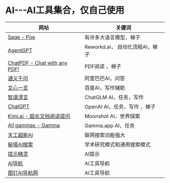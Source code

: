 # AI---AI工具集合，仅自己使用
| 网站                                                         | 关键词                                   |
| ------------------------------------------------------------ | ---------------------------------------- |
| [Sage - Poe](https://poe.com/)                               | 有许多大语言模型，梯子     |
| [AgentGPT](https://agentgpt.reworkd.ai/zh)                   | Reworkd.ai， 自动化流程AI，梯子                |
| [ChatPDF - Chat with any PDF!](https://www.chatpdf.com/)     | PDF阅读 ，梯子                  |
| [通义千问](https://qianwen.aliyun.com/?chatId=94254c65405b4e9e935546a87d8c22a0) | 阿里巴巴AI，问答                         |
| [文心一言](https://yiyan.baidu.com/)                         | 百度AI，写作辅助                         |
| [智谱清言](https://chatglm.cn/main/detail)                   | ChatGLM AI，任务，写作                   |
| [ChatGPT](https://chat.openai.com/)                          | OpenAI AI，任务，写作 ，梯子                   |
| [Kimi.ai - 超长文档阅读提问](https://kimi.moonshot.cn/chat/cnphb24odhstlh281bfg) | Moonshot AI，世界探索                    |
| [All gammas - Gamma](https://gamma.app/)                     | Gamma.app AI，任务                       |
| [天工超能AI ](https://search.tiangong.cn/) | 联网搜索功能强大 |
| [秘塔AI搜索](https://metaso.cn/)                             | 学术研究模式和通用搜索模式                            |
| [提示精灵](http://www.promptgenius.site/)                    | AI提示                                   |
| [AI导航](https://toolsdar.cn/ai) | AI工具导航          |
| [图钉AI导航网](https://www.tudingai.com/)                    | AI工具导航                               |

